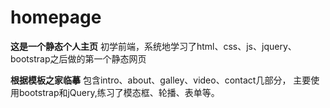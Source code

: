 # homepage
**这是一个静态个人主页**
初学前端，系统地学习了html、css、js、jquery、bootstrap之后做的第一个静态网页

**根据模板之家临摹**
包含intro、about、galley、video、contact几部分， 主要使用bootstrap和jQuery,练习了模态框、轮播、表单等。
